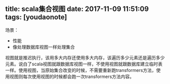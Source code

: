 
title: scala集合视图
date: 2017-11-09 11:51:09
tags: [youdaonote]
---

场景：
- 性能
- 像处理数据库视图一样处理集合


视图就是推迟执行，该用多大内存还使用多大内存，该遍历多少元素还是遍历多少元素。说白了scala视图就跟数据库视图一样，不使用视图就跟数据库建立临时表一样。使用视图，当原始集合改变的时候，不需要重新跑transformers方法，使用视图则每次使用视图的时候都会跑一次transformers方法内容。
